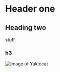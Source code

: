 # Header one
## Heading two
stuff
### h3
![Image of Yaktocat](https://octodex.github.com/images/yaktocat.png)

